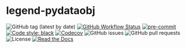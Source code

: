 # legend-pydataobj

![GitHub tag (latest by date)](https://img.shields.io/github/v/tag/legend-exp/legend-pydataobj?logo=git)
[![GitHub Workflow Status](https://img.shields.io/github/checks-status/legend-exp/legend-pydataobj/main?label=main%20branch&logo=github)](https://github.com/legend-exp/legend-pydataobj/actions)
[![pre-commit](https://img.shields.io/badge/pre--commit-enabled-brightgreen?logo=pre-commit&logoColor=white)](https://github.com/pre-commit/pre-commit)
[![Code style: black](https://img.shields.io/badge/code%20style-black-000000.svg)](https://github.com/psf/black)
[![Codecov](https://img.shields.io/codecov/c/github/legend-exp/legend-pydataobj?logo=codecov)](https://app.codecov.io/gh/legend-exp/legend-pydataobj)
![GitHub issues](https://img.shields.io/github/issues/legend-exp/legend-pydataobj?logo=github)
![GitHub pull requests](https://img.shields.io/github/issues-pr/legend-exp/legend-pydataobj?logo=github)
![License](https://img.shields.io/github/license/legend-exp/legend-pydataobj)
[![Read the Docs](https://img.shields.io/readthedocs/legend-pydataobj?logo=readthedocs)](https://legend-pydataobj.readthedocs.io)
